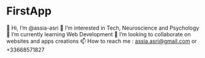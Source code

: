 # FirstApp
👋 Hi, I’m @assia-asri
👀 I’m interested in Tech, Neuroscience and Psychology
🌱 I’m currently learning Web Development
💞️ I’m looking to collaborate on websites and apps creations
📫 How to reach me : assia.asri@gmail.com or +33668571827
